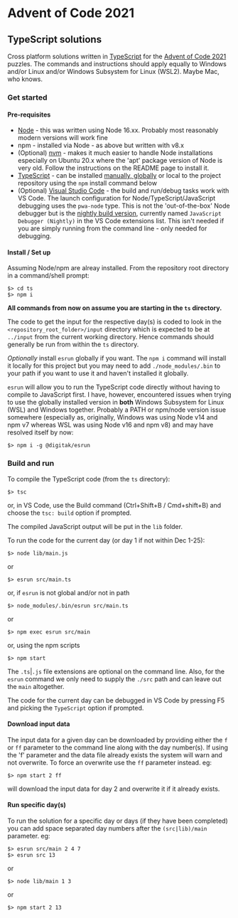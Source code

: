 # Advent of Code 2021

## TypeScript solutions

Cross platform solutions written in [TypeScript](https://www.typescriptlang.org/) for the [Advent of Code 2021](https://adventofcode.com/2021) puzzles. The commands and instructions should apply equally to Windows and/or Linux and/or Windows Subsystem for Linux (WSL2). Maybe Mac, who knows.

### Get started

#### Pre-requisites
* [Node](https://nodejs.org/en/) - this was written using Node 16.xx. Probably most reasonably modern versions will work fine
* npm - installed via Node - as above but written with v8.x
* (Optional) [nvm](https://github.com/nvm-sh/nvm) - makes it much easier to handle Node installations especially on Ubuntu 20.x where the 'apt' package version of Node is very old. Follow the instructions on the README page to install it.
* [TypeScript](https://www.typescriptlang.org/) - can be installed [manually, globally](https://www.typescriptlang.org/download) or local to the project repository using the `npm` install command below
* (Optional) [Visual Studio Code](https://code.visualstudio.com/) - the build and run/debug tasks work with VS Code. The launch configuration for Node/TypeScript/JavaScript debugging uses the `pwa-node` type. This is not the 'out-of-the-box' Node debugger but is the [nightly build version](https://github.com/microsoft/vscode-js-debug), currently named `JavaScript Debugger (Nightly)` in the VS Code extensions list. This isn't needed if you are simply running from the command line - only needed for debugging.

#### Install / Set up

Assuming Node/npm are alreay installed. From the repository root directory in a command/shell prompt:

```
$> cd ts
$> npm i
```

**All commands from now on assume you are starting in the `ts` directory.**

The code to get the input for the respective day(s) is coded to look in the `<repository_root_folder>/input` directory which is expected to be at `../input` from the current working directory. Hence commands should generally be run from within the `ts` directory.

*Optionally* install `esrun` globally if you want. The `npm i` command will install it locally for this project but you may need to add `./node_modules/.bin` to your path if you want to use it and haven't installed it globally.

`esrun` will allow you to run the TypeScript code directly without having to compile to JavaScript first. I have, however, encountered issues when trying to use the globally installed version in **both** Windows Subsystem for Linux (WSL) and Windows together. Probably a PATH or npm/node version issue somewhere (especially as, originally, Windows was using Node v14 and npm v7 whereas WSL was using Node v16 and npm v8) and may have resolved itself by now:
```
$> npm i -g @digitak/esrun
```

### Build and run

To compile the TypeScript code (from the `ts` directory):

```
$> tsc
```
or, in VS Code, use the Build command (Ctrl+Shift+B / Cmd+shift+B) and choose the `tsc: build` option if prompted.

The compiled JavaScript output will be put in the `lib` folder.

To run the code for the current day (or day 1 if not within Dec 1-25):

```
$> node lib/main.js
```
or
```
$> esrun src/main.ts
```
or, if `esrun` is not global and/or not in path
```
$> node_modules/.bin/esrun src/main.ts
```
or
```
$> npm exec esrun src/main
```
or, using the npm scripts
```
$> npm start
```
The `.ts`|`.js` file extensions are optional on the command line. Also, for the `esrun` command we only need to supply the `./src` path and can leave out the `main` altogether.

The code for the current day can be debugged in VS Code by pressing F5 and picking the `TypeScript` option if prompted.

#### Download input data

The input data for a given day can be downloaded by providing either the `f` or `ff` parameter to the command line along with the day number(s). If using the 'f' parameter and the data file already exists the system will warn and not overwrite. To force an overwrite use the `ff` parameter instead. eg:

```
$> npm start 2 ff
```
will download the input data for day 2 and overwrite it if it already exists.

#### Run specific day(s)

To run the solution for a specific day or days (if they have been completed) you can add space separated day numbers after the `(src|lib)/main` parameter. eg:

```
$> esrun src/main 2 4 7
$> esrun src 13
```
or
```
$> node lib/main 1 3
```
or
```
$> npm start 2 13
```
